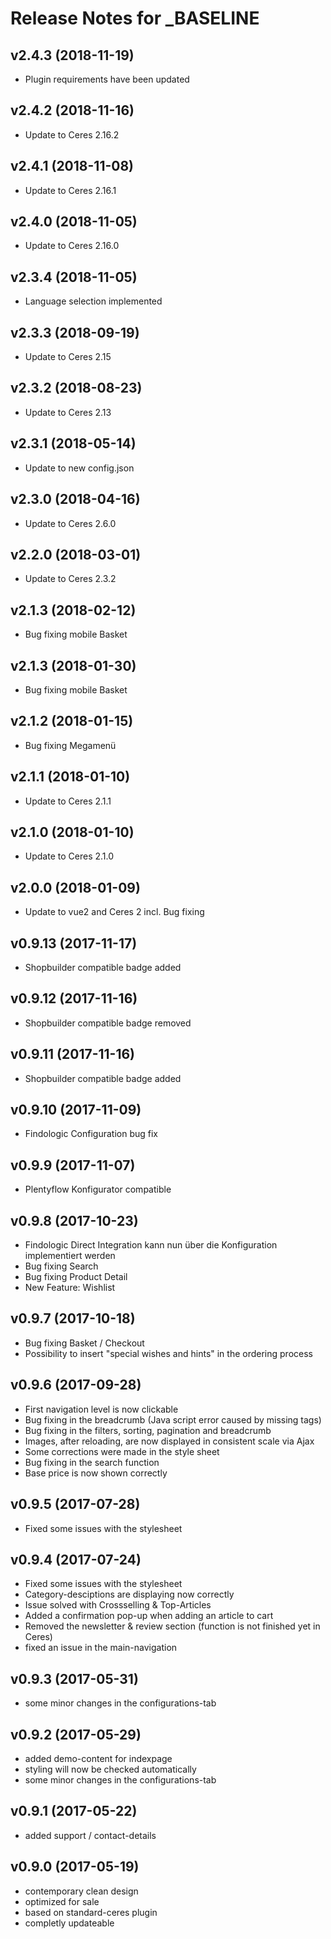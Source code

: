 # Release Notes for _BASELINE

## v2.4.3 (2018-11-19)
- Plugin requirements have been updated

## v2.4.2 (2018-11-16)
- Update to Ceres 2.16.2

## v2.4.1 (2018-11-08)
- Update to Ceres 2.16.1

## v2.4.0 (2018-11-05)
- Update to Ceres 2.16.0

## v2.3.4 (2018-11-05)
- Language selection implemented

## v2.3.3 (2018-09-19)
- Update to Ceres 2.15

## v2.3.2 (2018-08-23)
- Update to Ceres 2.13

## v2.3.1 (2018-05-14)
- Update to new config.json

## v2.3.0 (2018-04-16)
- Update to Ceres 2.6.0

## v2.2.0 (2018-03-01)
- Update to Ceres 2.3.2

## v2.1.3 (2018-02-12)
- Bug fixing mobile Basket

## v2.1.3 (2018-01-30)
- Bug fixing mobile Basket

## v2.1.2 (2018-01-15)
- Bug fixing Megamenü

## v2.1.1 (2018-01-10)
- Update to Ceres 2.1.1

## v2.1.0 (2018-01-10)
- Update to Ceres 2.1.0

## v2.0.0 (2018-01-09)
- Update to vue2 and Ceres 2 incl. Bug fixing

## v0.9.13 (2017-11-17)
- Shopbuilder compatible badge added

## v0.9.12 (2017-11-16)
- Shopbuilder compatible badge removed

## v0.9.11 (2017-11-16)
- Shopbuilder compatible badge added

## v0.9.10 (2017-11-09)
- Findologic Configuration bug fix

## v0.9.9 (2017-11-07)
- Plentyflow Konfigurator compatible

## v0.9.8 (2017-10-23)
- Findologic Direct Integration kann nun über die Konfiguration implementiert werden
- Bug fixing Search
- Bug fixing Product Detail
- New Feature: Wishlist

## v0.9.7 (2017-10-18)
- Bug fixing Basket / Checkout
- Possibility to insert "special wishes and hints" in the ordering process

## v0.9.6 (2017-09-28)
- First navigation level is now clickable
- Bug fixing in the breadcrumb (Java script error caused by missing tags)
- Bug fixing in the filters, sorting, pagination and breadcrumb
- Images, after reloading, are now displayed in consistent scale via Ajax
- Some corrections were made in the style sheet
- Bug fixing in the search function
- Base price is now shown correctly

## v0.9.5 (2017-07-28)
- Fixed some issues with the stylesheet

## v0.9.4 (2017-07-24)
- Fixed some issues with the stylesheet
- Category-desciptions are displaying now correctly
- Issue solved with Crossselling & Top-Articles
- Added a confirmation pop-up when adding an article to cart
- Removed the newsletter & review section (function is not finished yet in Ceres)
- fixed an issue in the main-navigation

## v0.9.3 (2017-05-31)
- some minor changes in the configurations-tab

## v0.9.2 (2017-05-29)
- added demo-content for indexpage 
- styling will now be checked automatically
- some minor changes in the configurations-tab

## v0.9.1 (2017-05-22)
- added support / contact-details 

## v0.9.0 (2017-05-19)
- contemporary clean design
- optimized for sale
- based on standard-ceres plugin
- completly updateable

